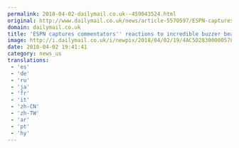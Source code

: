 ```yaml
---
permalink: 2018-04-02-dailymail.co.uk--459043524.html
original: http://www.dailymail.co.uk/news/article-5570597/ESPN-captures-commentators-reactions-buzzer-beater-clinched-NCAA-title-game-Notre-Dame.html?ITO=1490&ns_mchannel=rss&ns_campaign=1490
domain: dailymail.co.uk
title: 'ESPN captures commentators'' reactions to incredible buzzer beater'
image: http://i.dailymail.co.uk/i/newpix/2018/04/02/19/4AC5D28300000578-0-image-a-86_1522694623031.jpg
date: 2018-04-02 19:41:41
category: news_us
translations: 
 - 'es'
 - 'de'
 - 'ru'
 - 'ja'
 - 'fr'
 - 'it'
 - 'zh-CN'
 - 'zh-TW'
 - 'ar'
 - 'pt'
 - 'hy'
---
```


